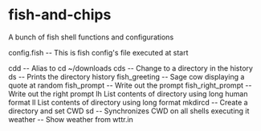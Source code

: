 # fish-and-chips
A bunch of fish shell functions and configurations

config.fish -- This is fish config's file executed at start

cdd -- Alias to cd ~/downloads
cds -- Change to a directory in the history
ds -- Prints the directory history
fish_greeting -- Sage cow displaying a quote at random
fish_prompt -- Write out the prompt
fish_right_prompt -- Write out the right prompt
lh  List contents of directory using long human format
ll  List contents of directory using long format
mkdircd -- Create a directory and set CWD
sd -- Synchronizes CWD on all shells executing it
weather -- Show weather from wttr.in
